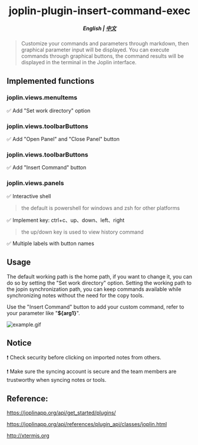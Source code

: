 # <div align='center'>joplin-plugin-insert-command-exec</div>
##### <div align='center'>English | [中文](README_CN.md)</div>
> Customize your commands and parameters through markdown, then graphical parameter input will be displayed. You can execute commands through graphical buttons, the command results will be displayed in the terminal in the Joplin interface.

## Implemented functions

### joplin.views.menuItems
&#x2705; Add "Set work directory" option

### joplin.views.toolbarButtons
&#x2705; Add "Open Panel" and "Close Panel" button

### joplin.views.toolbarButtons
&#x2705; Add "Insert Command" button

### joplin.views.panels
&#x2705; Interactive shell
> the default is powershell for windows and zsh for other platforms

&#x2705; Implement key: ctrl+c、up、down、left、right
> the up/down key is used to view history command

&#x2705; Multiple labels with button names

## Usage

The default working path is the home path, if you want to change it, you can do so by setting the "Set work directory" option. Setting the working path to the jopin synchronization path, you can keep commands available while synchronizing notes without the need for the copy tools.

Use the "Insert Command" button to add your custom command, refer to your parameter like "**${arg1}**".

![example.gif](example.gif)


## Notice
&#x2757; Check security before clicking on imported notes from others.

&#x2757; Make sure the syncing account is secure and the team members are trustworthy when syncing notes or tools.

## Reference:
https://joplinapp.org/api/get_started/plugins/

https://joplinapp.org/api/references/plugin_api/classes/joplin.html

http://xtermjs.org
